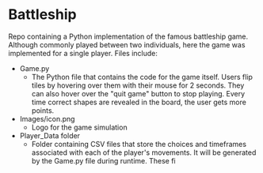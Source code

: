 # Battleship
Repo containing a Python implementation of the famous battleship game. Although commonly played between two individuals, here the game was implemented for a single player. Files include:
* Game.py
  * The Python file that contains the code for the game itself. Users flip tiles by hovering over them with their mouse for 2 seconds. They can also hover over the "quit game" button to stop playing. Every time correct shapes are revealed in the board, the user gets more points. 
* Images/icon.png
  * Logo for the game simulation
* Player_Data folder
  * Folder containing CSV files that store the choices and timeframes associated with each of the player's movements. It will be generated by the Game.py file during runtime. These fi
